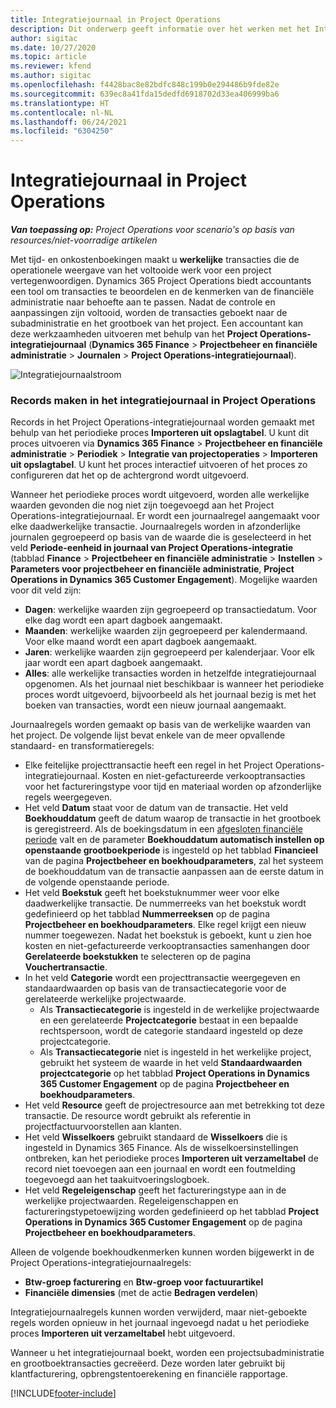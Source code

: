 ```yaml
---
title: Integratiejournaal in Project Operations
description: Dit onderwerp geeft informatie over het werken met het Integratiejournaal in Project Operations.
author: sigitac
ms.date: 10/27/2020
ms.topic: article
ms.reviewer: kfend
ms.author: sigitac
ms.openlocfilehash: f4428bac8e82bdfc848c199b0e294486b9fde82e
ms.sourcegitcommit: 639ec8a41fda15dedfd6918702d33ea406999ba6
ms.translationtype: HT
ms.contentlocale: nl-NL
ms.lasthandoff: 06/24/2021
ms.locfileid: "6304250"
---
```

# <a name="integration-journal-in-project-operations"></a>Integratiejournaal in Project Operations

_**Van toepassing op:** Project Operations voor scenario's op basis van resources/niet-voorradige artikelen_

Met tijd- en onkostenboekingen maakt u **werkelijke** transacties die de operationele weergave van het voltooide werk voor een project vertegenwoordigen. Dynamics 365 Project Operations biedt accountants een tool om transacties te beoordelen en de kenmerken van de financiële administratie naar behoefte aan te passen. Nadat de controle en aanpassingen zijn voltooid, worden de transacties geboekt naar de subadministratie en het grootboek van het project. Een accountant kan deze werkzaamheden uitvoeren met behulp van het **Project Operations-integratiejournaal** (**Dynamics 365 Finance** > **Projectbeheer en financiële administratie** > **Journalen** > **Project Operations-integratiejournaal**).

![Integratiejournaalstroom](./media/IntegrationJournal.png)

### <a name="create-records-in-the-project-operations-integration-journal"></a>Records maken in het integratiejournaal in Project Operations

Records in het Project Operations-integratiejournaal worden gemaakt met behulp van het periodieke proces **Importeren uit opslagtabel**. U kunt dit proces uitvoeren via **Dynamics 365 Finance** > **Projectbeheer en financiële administratie** > **Periodiek** > **Integratie van projectoperaties** > **Importeren uit opslagtabel**. U kunt het proces interactief uitvoeren of het proces zo configureren dat het op de achtergrond wordt uitgevoerd.

Wanneer het periodieke proces wordt uitgevoerd, worden alle werkelijke waarden gevonden die nog niet zijn toegevoegd aan het Project Operations-integratiejournaal. Er wordt een journaalregel aangemaakt voor elke daadwerkelijke transactie.
Journaalregels worden in afzonderlijke journalen gegroepeerd op basis van de waarde die is geselecteerd in het veld **Periode-eenheid in journaal van Project Operations-integratie** (tabblad **Finance** > **Projectbeheer en financiële administratie** > **Instellen** > **Parameters voor projectbeheer en financiële administratie**, **Project Operations in Dynamics 365 Customer Engagement**). Mogelijke waarden voor dit veld zijn:

  - **Dagen**: werkelijke waarden zijn gegroepeerd op transactiedatum. Voor elke dag wordt een apart dagboek aangemaakt.
  - **Maanden**: werkelijke waarden zijn gegroepeerd per kalendermaand. Voor elke maand wordt een apart dagboek aangemaakt.
  - **Jaren**: werkelijke waarden zijn gegroepeerd per kalenderjaar. Voor elk jaar wordt een apart dagboek aangemaakt.
  - **Alles**: alle werkelijke transacties worden in hetzelfde integratiejournaal opgenomen. Als het journaal niet beschikbaar is wanneer het periodieke proces wordt uitgevoerd, bijvoorbeeld als het journaal bezig is met het boeken van transacties, wordt een nieuw journaal aangemaakt.

Journaalregels worden gemaakt op basis van de werkelijke waarden van het project. De volgende lijst bevat enkele van de meer opvallende standaard- en transformatieregels:

  - Elke feitelijke projecttransactie heeft een regel in het Project Operations-integratiejournaal. Kosten en niet-gefactureerde verkooptransacties voor het factureringstype voor tijd en materiaal worden op afzonderlijke regels weergegeven.
  - Het veld **Datum** staat voor de datum van de transactie. Het veld **Boekhouddatum** geeft de datum waarop de transactie in het grootboek is geregistreerd. Als de boekingsdatum in een [afgesloten financiële periode](/dynamics365/finance/general-ledger/close-general-ledger-at-period-end) valt en de parameter **Boekhouddatum automatisch instellen op openstaande grootboekperiode** is ingesteld op het tabblad **Financieel** van de pagina **Projectbeheer en boekhoudparameters**, zal het systeem de boekhouddatum van de transactie aanpassen aan de eerste datum in de volgende openstaande periode.
  - Het veld **Boekstuk** geeft het boekstuknummer weer voor elke daadwerkelijke transactie. De nummerreeks van het boekstuk wordt gedefinieerd op het tabblad **Nummerreeksen** op de pagina **Projectbeheer en boekhoudparameters**. Elke regel krijgt een nieuw nummer toegewezen. Nadat het boekstuk is geboekt, kunt u zien hoe kosten en niet-gefactureerde verkooptransacties samenhangen door **Gerelateerde boekstukken** te selecteren op de pagina **Vouchertransactie**.
  - In het veld **Categorie** wordt een projecttransactie weergegeven en standaardwaarden op basis van de transactiecategorie voor de gerelateerde werkelijke projectwaarde.
    - Als **Transactiecategorie** is ingesteld in de werkelijke projectwaarde en een gerelateerde **Projectcategorie** bestaat in een bepaalde rechtspersoon, wordt de categorie standaard ingesteld op deze projectcategorie.
    - Als **Transactiecategorie** niet is ingesteld in het werkelijke project, gebruikt het systeem de waarde in het veld **Standaardwaarden projectcategorie** op het tabblad **Project Operations in Dynamics 365 Customer Engagement** op de pagina **Projectbeheer en boekhoudparameters**.
  - Het veld **Resource** geeft de projectresource aan met betrekking tot deze transactie. De resource wordt gebruikt als referentie in projectfactuurvoorstellen aan klanten.
  - Het veld **Wisselkoers** gebruikt standaard de **Wisselkoers** die is ingesteld in Dynamics 365 Finance. Als de wisselkoersinstellingen ontbreken, kan het periodieke proces **Importeren uit verzameltabel** de record niet toevoegen aan een journaal en wordt een foutmelding toegevoegd aan het taakuitvoeringslogboek.
  - Het veld **Regeleigenschap** geeft het factureringstype aan in de werkelijke projectwaarden. Regeleigenschappen en factureringstypetoewijzing worden gedefinieerd op het tabblad **Project Operations in Dynamics 365 Customer Engagement** op de pagina **Projectbeheer en boekhoudparameters**.

Alleen de volgende boekhoudkenmerken kunnen worden bijgewerkt in de Project Operations-integratiejournaalregels:

- **Btw-groep facturering** en **Btw-groep voor factuurartikel**
- **Financiële dimensies** (met de actie **Bedragen verdelen**)

Integratiejournaalregels kunnen worden verwijderd, maar niet-geboekte regels worden opnieuw in het journaal ingevoegd nadat u het periodieke proces **Importeren uit verzameltabel** hebt uitgevoerd.

Wanneer u het integratiejournaal boekt, worden een projectsubadministratie en grootboektransacties gecreëerd. Deze worden later gebruikt bij klantfacturering, opbrengstentoerekening en financiële rapportage.


[!INCLUDE[footer-include](../includes/footer-banner.md)]
